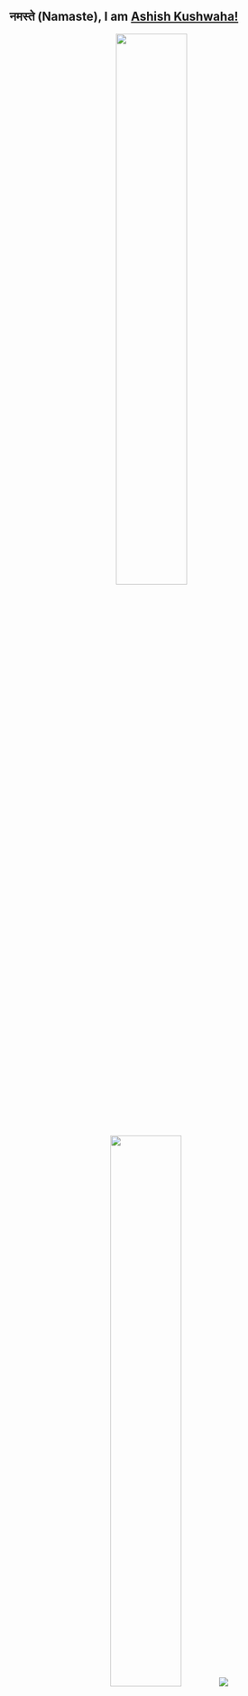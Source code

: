 ## नमस्ते (Namaste), I am [Ashish Kushwaha!](https://ashish-kus.github.io/myCard/)

<p align="center">
  <img height="50%" width="auto" src ="https://github-readme-stats.vercel.app/api?username=ashish-kus&show_icons=true&count_private=true&theme=darcula&hide_border=true&hide=issues,contribs&bg_color=00000000">
  <img height="50%" width="auto" src ="https://github-readme-stats.vercel.app/api/top-langs/?username=ashish-kus&layout=compact&hide_border=true&theme=darcula&bg_color=00000000&langs_count=6&hide=jupyter%20notebook,tex,css,php&exclude_repo=Pacman-AI">
  <img src ="https://github-readme-streak-stats.herokuapp.com?user=ashish-kus&theme=darcula&hide_border=true&background=FFFFFF00">
  <br>
  <br>
</p>
